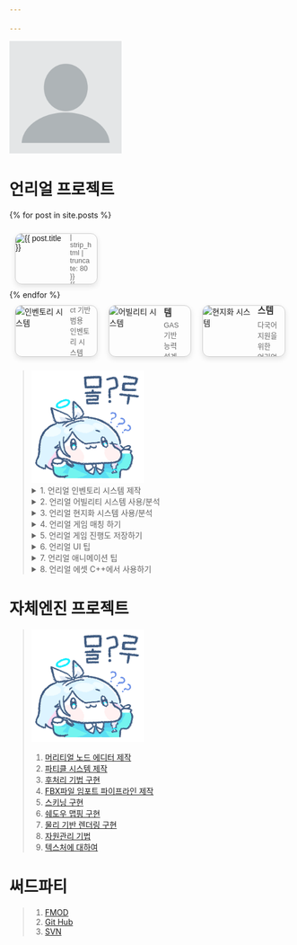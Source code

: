 ```yaml
---

---
```

<img src="ProfileImage.webp" width="200" />


# 언리얼 프로젝트


{% for post in site.posts %}
<div class="card-container">
    <a href="{{ post.url }}" class="card">
      <img src="{{ post.image | default: 'https://media.giphy.com/media/l3q2K5jinAlChoCLS/giphy.gif' }}" alt="{{ post.title }}">
      <div class="card-text">
        <h3>{{ post.title }}</h3>
        <p>{{ post.subtitle | default: post.excerpt | strip_html | truncate: 80 }}</p>
        <p>{{ post.description | default: post.excerpt | strip_html | truncate: 80 }}</p>
      </div>
    </a>
</div>
{% endfor %}
  
<div class="card-container">
  <a href="_posts/UnrealProject/InventorySystem_Develop.html" class="card">
    <img src="https://media.giphy.com/media/l3q2K5jinAlChoCLS/giphy.gif" alt="인벤토리 시스템">
    <div class="card-text">
      <h3>인벤토리 시스템</h3>
      <p>UObject 기반 범용 인벤토리 시스템</p>
      <p>UObject 기반 범용 인벤토리 시스템</p>
    </div>
  </a>

  <a href="UnrealProject/AbilitySystem.html" class="card">
    <img src="https://media.giphy.com/media/xT0xeJpnrWC4XWblEk/giphy.gif" alt="어빌리티 시스템">
    <div class="card-text">
      <h3>어빌리티 시스템</h3>
      <p>GAS 기반 능력 설계 및 활용 예시</p>
    </div>
  </a>

  <a href="UnrealProject/Localization.html" class="card">
    <img src="https://media.giphy.com/media/3oKIPwoeGErMmaI43C/giphy.gif" alt="현지화 시스템">
    <div class="card-text">
      <h3>현지화 시스템</h3>
      <p>다국어 지원을 위한 언리얼 현지화 방법</p>
    </div>
  </a>
</div>

> <img src="ㅁㄹgif" width="200" />
>
> <details>
> <summary>1. 언리얼 인벤토리 시스템 제작</summary>
> <iframe width="100%" height="100%" src="UnrealProject/InventorySystem_Develop" scrolling="no" allowfullscreen></iframe>
> </details>
> <details>
> <summary>2. 언리얼 어빌리티 시스템 사용/분석</summary>
> <iframe width="1280" height="720" src="UnrealProject/" allowfullscreen></iframe>
> </details>
> <details>
> <summary>3. 언리얼 현지화 시스템 사용/분석</summary>
> <iframe width="1280" height="720" src="UnrealProject/" allowfullscreen></iframe>
> </details>
> <details>
> <summary>4. 언리얼 게임 매칭 하기</summary>
> <iframe width="1280" height="720" src="UnrealProject/" allowfullscreen></iframe>
> </details>
> <details>
> <summary>5. 언리얼 게임 진행도 저장하기</summary>
> <iframe width="1280" height="720" src="UnrealProject/" allowfullscreen></iframe>
> </details>
> <details>
> <summary>6. 언리얼 UI 팁</summary>
> <iframe width="1280" height="720" src="UnrealProject/" allowfullscreen></iframe>
> </details>
> <details>
> <summary>7. 언리얼 애니메이션 팁</summary>
> <iframe width="1280" height="720" src="UnrealProject/" allowfullscreen></iframe>
> </details>
> <details>
> <summary>8. 언리얼 에셋 C++에서 사용하기</summary>
> <iframe width="1280" height="720" src="UnrealProject/" allowfullscreen></iframe>
> </details>


<!--
> 1. [언리얼 인벤토리 시스템 제작](UnrealProject/InventorySystem_Develop.md)
> 1. [언리얼 어빌리티 시스템 사용/분석](UnrealProject/)
> 2. [언리얼 현지화 시스템 사용/분석](UnrealProject/)
> 1. [언리얼 게임 매칭 하기](UnrealProject/)
> 1. [언리얼 게임 진행도 저장하기](UnrealProject/)
> 1. [언리얼 UI 팁](UnrealProject/)
> 1. [언리얼 애니메이션 팁](UnrealProject/)
> 1. [언리얼 에셋 C++에서 사용하기](UnrealProject/)
-->

# 자체엔진 프로젝트
> <img src="ㅁㄹgif" width="200" />
>
> 1. [머리티얼 노드 에디터 제작](InHouseEngineProject/없음.md)
> 1. [파티클 시스템 제작](InHouseEngineProject/없음.md)
> 1. [후처리 기법 구현](InHouseEngineProject/없음.md)
> 1. [FBX파일 임포트 파이프라인 제작](InHouseEngineProject/없음.md)
> 1. [스키닝 구현](InHouseEngineProject/없음.md)
> 1. [쉐도우 맵핑 구현](InHouseEngineProject/없음.md)
> 1. [물리 기반 렌더링 구현](InHouseEngineProject/없음.md)
> 1. [자원관리 기법](InHouseEngineProject/없음.md)
> 1. [텍스처에 대하여](InHouseEngineProject/없음.md)

# 써드파티
> 1. [FMOD](ThirdParty/없음.md)
> 1. [Git Hub](ThirdParty/없음.md)
> 1. [SVN](ThirdParty/없음.md)

<style>
.card-container {
  display: flex;
  flex-wrap: wrap;
  gap: 20px;
  padding: 10px;
}

.card {
  display: flex;
  width: 30%;
  aspect-ratio: 1.618 / 1;
  border: 1px solid #ccc;
  border-radius: 12px;
  overflow: hidden;
  box-shadow: 0 4px 10px rgba(0, 0, 0, 0.1);
  font-family: sans-serif;
  text-decoration: none;
  color: inherit;
  transition: transform 0.2s ease;
}

.card:hover {
  transform: translateY(-5px);
  box-shadow: 0 8px 15px rgba(0, 0, 0, 0.15);
}

.card img {
  width: 60%;
  object-fit: cover;
}

.card-text {
  width: 40%;
  padding: 10px;
  box-sizing: border-box;
  display: flex;
  flex-direction: column;
  justify-content: center;
}

.card-text h3 {
  margin: 0 0 6px;
  font-size: 1.1em;
  color: #333;
}

.card-text p {
  margin: 0;
  font-size: 0.9em;
  color: #666;
}
</style>
